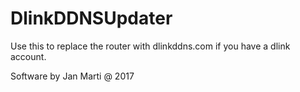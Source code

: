 # DlinkDDNSUpdater
Use this to replace the router with dlinkddns.com if you have a dlink account.

Software by Jan Marti @ 2017
